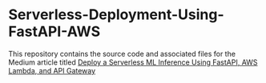 # Serverless-Deployment-Using-FastAPI-AWS

This repository contains the source code and associated files for the Medium article titled [Deploy a Serverless ML Inference Using FastAPI, AWS Lambda, and API Gateway](https://aws.plainenglish.io/deploy-a-serverless-ml-inference-using-fastapi-aws-lambda-and-api-gateway-32b0b9a40236)
